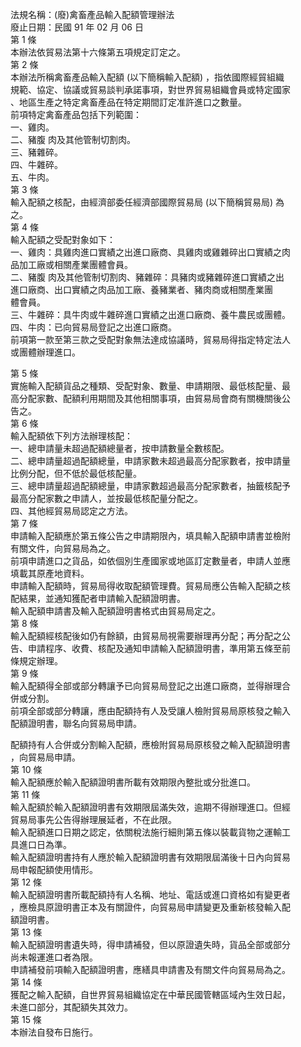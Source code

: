法規名稱：(廢)禽畜產品輸入配額管理辦法  
廢止日期：民國 91 年 02 月 06 日  
第 1 條  
本辦法依貿易法第十六條第五項規定訂定之。  
第 2 條  
本辦法所稱禽畜產品輸入配額 (以下簡稱輸入配額) ，指依國際經貿組織  
規範、協定、協議或貿易談判承諾事項，對世界貿易組織會員或特定國家  
、地區生產之特定禽畜產品在特定期間訂定准許進口之數量。  
前項特定禽畜產品包括下列範圍：  
一、雞肉。  
二、豬腹 肉及其他管制切割肉。  
三、豬雜碎。  
四、牛雜碎。  
五、牛肉。  
第 3 條  
輸入配額之核配，由經濟部委任經濟部國際貿易局 (以下簡稱貿易局) 為  
之。  
第 4 條  
輸入配額之受配對象如下：  
一、雞肉：具雞肉進口實績之出進口廠商、具雞肉或雞雜碎出口實績之肉  
品加工廠或相關產業團體會員。  
二、豬腹 肉及其他管制切割肉、豬雜碎：具豬肉或豬雜碎進口實績之出  
進口廠商、出口實績之肉品加工廠、養豬業者、豬肉商或相關產業團  
體會員。  
三、牛雜碎：具牛肉或牛雜碎進口實績之出進口廠商、養牛農民或團體。  
四、牛肉：已向貿易局登記之出進口廠商。  
前項第一款至第三款之受配對象無法達成協議時，貿易局得指定特定法人  
或團體辦理進口。  


第 5 條  
實施輸入配額貨品之種類、受配對象、數量、申請期限、最低核配量、最  
高分配家數、配額利用期間及其他相關事項，由貿易局會商有關機關後公  
告之。  
第 6 條  
輸入配額依下列方法辦理核配：  
一、總申請量未超過配額總量者，按申請數量全數核配。  
二、總申請量超過配額總量，申請家數未超過最高分配家數者，按申請量  
比例分配，但不低於最低核配量。  
三、總申請量超過配額總量，申請家數超過最高分配家數者，抽籤核配予  
最高分配家數之申請人，並按最低核配量分配之。  
四、其他經貿易局認定之方法。  
第 7 條  
申請輸入配額應於第五條公告之申請期限內，填具輸入配額申請書並檢附  
有關文件，向貿易局為之。  
前項申請進口之貨品，如依個別生產國家或地區訂定數量者，申請人並應  
填載其原產地資料。  
申請輸入配額時，貿易局得收取配額管理費。貿易局應公告輸入配額之核  
配結果，並通知獲配者申請輸入配額證明書。  
輸入配額申請書及輸入配額證明書格式由貿易局定之。  
第 8 條  
輸入配額經核配後如仍有餘額，由貿易局視需要辦理再分配；再分配之公  
告、申請程序、收費、核配及通知申請輸入配額證明書，準用第五條至前  
條規定辦理。  
第 9 條  
輸入配額得全部或部分轉讓予已向貿易局登記之出進口廠商，並得辦理合  
併或分割。  
前項全部或部分轉讓，應由配額持有人及受讓人檢附貿易局原核發之輸入  
配額證明書，聯名向貿易局申請。  


配額持有人合併或分割輸入配額，應檢附貿易局原核發之輸入配額證明書  
，向貿易局申請。  
第 10 條  
輸入配額應於輸入配額證明書所載有效期限內整批或分批進口。  
第 11 條  
輸入配額於輸入配額證明書有效期限屆滿失效，逾期不得辦理進口。但經  
貿易局事先公告得辦理展延者，不在此限。  
輸入配額進口日期之認定，依關稅法施行細則第五條以裝載貨物之運輸工  
具進口日為準。  
輸入配額證明書持有人應於輸入配額證明書有效期限屆滿後十日內向貿易  
局申報配額使用情形。  
第 12 條  
輸入配額證明書所載配額持有人名稱、地址、電話或進口資格如有變更者  
，應檢具原證明書正本及有關證件，向貿易局申請變更及重新核發輸入配  
額證明書。  
第 13 條  
輸入配額證明書遺失時，得申請補發，但以原證遺失時，貨品全部或部分  
尚未報運進口者為限。  
申請補發前項輸入配額證明書，應繕具申請書及有關文件向貿易局為之。  
第 14 條  
獲配之輸入配額，自世界貿易組織協定在中華民國管轄區域內生效日起，  
未進口部分，其配額失其效力。  
第 15 條  
本辦法自發布日施行。  


